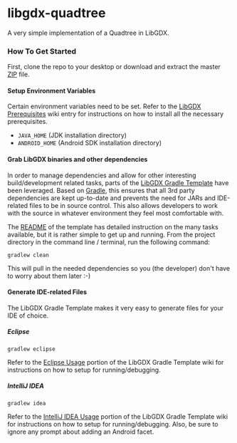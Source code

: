 libgdx-quadtree
===============

A very simple implementation of a Quadtree in LibGDX.

### How To Get Started

First, clone the repo to your desktop or download and extract the master [ZIP](https://github.com/innerlogic/libgdx-quadtree/archive/master.zip) file.

#### Setup Environment Variables
Certain environment variables need to be set. Refer to the [LibGDX Prerequisites](https://github.com/libgdx/libgdx/wiki/Prerequisites) wiki entry for instructions on how to install all the necessary prerequisites.

  * `JAVA_HOME` (JDK installation directory)
  * `ANDROID_HOME` (Android SDK installation directory) 

#### Grab LibGDX binaries and other dependencies

In order to manage dependencies and allow for other interesting build/development related tasks, parts of the [LibGDX Gradle Template](https://github.com/libgdx/libgdx-gradle-template) have been leveraged. Based on [Gradle](http://www.gradle.org/), this ensures that all 3rd party dependencies are kept up-to-date and prevents the need for JARs and IDE-related files to be in source control.  This also allows developers to work with the source in whatever environment they feel most comfortable with.

The [README](https://github.com/innerlogic/libgdx-quadtree) of the template has detailed instruction on the many tasks available, but it is rather simple to get up and running. From the project directory in the command line / terminal, run the following command:

    gradlew clean
    
This will pull in the needed dependencies so you (the developer) don't have to worry about them later :-)

#### Generate IDE-related Files

The LibGDX Gradle Template makes it very easy to generate files for your IDE of choice.

##### Eclipse

    gradlew eclipse

Refer to the [Eclipse Usage](https://github.com/libgdx/libgdx-gradle-template#eclipse-usage) portion of the LibGDX Gradle Template wiki for instructions on how to setup for running/debugging.

##### IntelliJ IDEA

    gradlew idea
    
Refer to the [IntelliJ IDEA Usage](https://github.com/libgdx/libgdx-gradle-template#intellij-idea-usage) portion of the LibGDX Gradle Template wiki for instructions on how to setup for running/debugging. 
Also, be sure to ignore any prompt about adding an Android facet.
